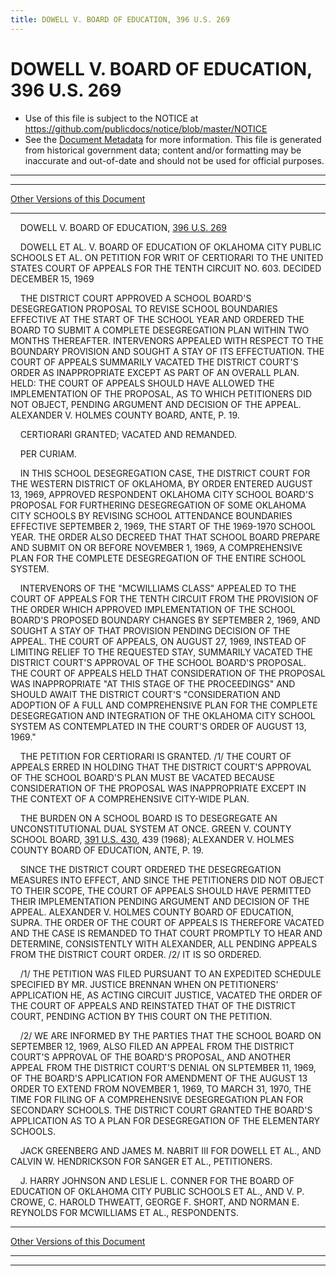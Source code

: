 ```yaml
---
title: DOWELL V. BOARD OF EDUCATION, 396 U.S. 269
---
```


# DOWELL V. BOARD OF EDUCATION, 396 U.S. 269

* Use of this file is subject to the NOTICE at https://github.com/publicdocs/notice/blob/master/NOTICE
* See the [Document Metadata](../../../index.md) for more information.
  This file is generated from historical government data; content and/or formatting may be inaccurate and out-of-date and should not be used for official purposes.

----------
----------

[Other Versions of this Document](https://publicdocs.github.io/go/links?ns=uslm-x&ref=%2Fus%2Fcourts%2Fscotus%2FusReporter%2F396%2F269)

----------

    DOWELL V. BOARD OF EDUCATION, [396 U.S. 269][/us/courts/scotus/usReporter/396/269]

    DOWELL ET AL. V. BOARD OF EDUCATION OF OKLAHOMA CITY PUBLIC SCHOOLS ET AL. ON PETITION FOR WRIT OF CERTIORARI TO THE UNITED STATES COURT OF APPEALS FOR THE TENTH CIRCUIT NO. 603.  DECIDED DECEMBER 15, 1969

    THE DISTRICT COURT APPROVED A SCHOOL BOARD'S DESEGREGATION PROPOSAL TO REVISE SCHOOL BOUNDARIES EFFECTIVE AT THE START OF THE SCHOOL YEAR AND ORDERED THE BOARD TO SUBMIT A COMPLETE DESEGREGATION PLAN WITHIN TWO MONTHS THEREAFTER.  INTERVENORS APPEALED WITH RESPECT TO THE BOUNDARY PROVISION AND SOUGHT A STAY OF ITS EFFECTUATION.  THE COURT OF APPEALS SUMMARILY VACATED THE DISTRICT COURT'S ORDER AS INAPPROPRIATE EXCEPT AS PART OF AN OVERALL PLAN.  HELD:  THE COURT OF APPEALS SHOULD HAVE ALLOWED THE IMPLEMENTATION OF THE PROPOSAL, AS TO WHICH PETITIONERS DID NOT OBJECT, PENDING ARGUMENT AND DECISION OF THE APPEAL.  ALEXANDER V. HOLMES COUNTY BOARD, ANTE, P. 19.

    CERTIORARI GRANTED; VACATED AND REMANDED.

    PER CURIAM.

    IN THIS SCHOOL DESEGREGATION CASE, THE DISTRICT COURT FOR THE WESTERN DISTRICT OF OKLAHOMA, BY ORDER ENTERED AUGUST 13, 1969, APPROVED RESPONDENT OKLAHOMA CITY SCHOOL BOARD'S PROPOSAL FOR FURTHERING DESEGREGATION OF SOME OKLAHOMA CITY SCHOOLS BY REVISING SCHOOL ATTENDANCE BOUNDARIES EFFECTIVE SEPTEMBER 2, 1969, THE START OF THE 1969-1970 SCHOOL YEAR.  THE ORDER ALSO DECREED THAT THAT SCHOOL BOARD PREPARE AND SUBMIT ON OR BEFORE NOVEMBER 1, 1969, A COMPREHENSIVE PLAN FOR THE COMPLETE DESEGREGATION OF THE ENTIRE SCHOOL SYSTEM.

    INTERVENORS OF THE "MCWILLIAMS CLASS" APPEALED TO THE COURT OF APPEALS FOR THE TENTH CIRCUIT FROM THE PROVISION OF THE ORDER WHICH APPROVED IMPLEMENTATION OF THE SCHOOL BOARD'S PROPOSED BOUNDARY CHANGES BY SEPTEMBER 2, 1969, AND SOUGHT A STAY OF THAT PROVISION PENDING DECISION OF THE APPEAL.  THE COURT OF APPEALS, ON AUGUST 27, 1969, INSTEAD OF LIMITING RELIEF TO THE REQUESTED STAY, SUMMARILY VACATED THE DISTRICT COURT'S APPROVAL OF THE SCHOOL BOARD'S PROPOSAL.  THE COURT OF APPEALS HELD THAT CONSIDERATION OF THE PROPOSAL WAS INAPPROPRIATE "AT THIS STAGE OF THE PROCEEDINGS" AND SHOULD AWAIT THE DISTRICT COURT'S "CONSIDERATION AND ADOPTION OF A FULL AND COMPREHENSIVE PLAN FOR THE COMPLETE DESEGREGATION AND INTEGRATION OF THE OKLAHOMA CITY SCHOOL SYSTEM AS CONTEMPLATED IN THE COURT'S ORDER OF AUGUST 13, 1969."

    THE PETITION FOR CERTIORARI IS GRANTED.  /1/  THE COURT OF APPEALS ERRED IN HOLDING THAT THE DISTRICT COURT'S APPROVAL OF THE SCHOOL BOARD'S PLAN MUST BE VACATED BECAUSE CONSIDERATION OF THE PROPOSAL WAS INAPPROPRIATE EXCEPT IN THE CONTEXT OF A COMPREHENSIVE CITY-WIDE PLAN.

    THE BURDEN ON A SCHOOL BOARD IS TO DESEGREGATE AN UNCONSTITUTIONAL DUAL SYSTEM AT ONCE.  GREEN V. COUNTY SCHOOL BOARD, [391 U.S. 430][/us/courts/scotus/usReporter/391/430], 439 (1968); ALEXANDER V. HOLMES COUNTY BOARD OF EDUCATION, ANTE, P. 19.

    SINCE THE DISTRICT COURT ORDERED THE DESEGREGATION MEASURES INTO EFFECT, AND SINCE THE PETITIONERS DID NOT OBJECT TO THEIR SCOPE, THE COURT OF APPEALS SHOULD HAVE PERMITTED THEIR IMPLEMENTATION PENDING ARGUMENT AND DECISION OF THE APPEAL.  ALEXANDER V. HOLMES COUNTY BOARD OF EDUCATION, SUPRA.  THE ORDER OF THE COURT OF APPEALS IS THEREFORE VACATED AND THE CASE IS REMANDED TO THAT COURT PROMPTLY TO HEAR AND DETERMINE, CONSISTENTLY WITH ALEXANDER, ALL PENDING APPEALS FROM THE DISTRICT COURT ORDER.  /2/ IT IS SO ORDERED.

    /1/  THE PETITION WAS FILED PURSUANT TO AN EXPEDITED SCHEDULE SPECIFIED BY MR. JUSTICE BRENNAN WHEN ON PETITIONERS' APPLICATION HE, AS ACTING CIRCUIT JUSTICE, VACATED THE ORDER OF THE COURT OF APPEALS AND REINSTATED THAT OF THE DISTRICT COURT, PENDING ACTION BY THIS COURT ON THE PETITION.

    /2/  WE ARE INFORMED BY THE PARTIES THAT THE SCHOOL BOARD ON SEPTEMBER 12, 1969, ALSO FILED AN APPEAL FROM THE DISTRICT COURT'S APPROVAL OF THE BOARD'S PROPOSAL, AND ANOTHER APPEAL FROM THE DISTRICT COURT'S DENIAL ON SLPTEMBER 11, 1969, OF THE BOARD'S APPLICATION FOR AMENDMENT OF THE AUGUST 13 ORDER TO EXTEND FROM NOVEMBER 1, 1969, TO MARCH 31, 1970, THE TIME FOR FILING OF A COMPREHENSIVE DESEGREGATION PLAN FOR SECONDARY SCHOOLS.  THE DISTRICT COURT GRANTED THE BOARD'S APPLICATION AS TO A PLAN FOR DESEGREGATION OF THE ELEMENTARY SCHOOLS.

    JACK GREENBERG AND JAMES M. NABRIT III FOR DOWELL ET AL., AND CALVIN W. HENDRICKSON FOR SANGER ET AL., PETITIONERS.

    J. HARRY JOHNSON AND LESLIE L. CONNER FOR THE BOARD OF EDUCATION OF OKLAHOMA CITY PUBLIC SCHOOLS ET AL., AND V. P. CROWE, C. HAROLD THWEATT, GEORGE F. SHORT, AND NORMAN E. REYNOLDS FOR MCWILLIAMS ET AL., RESPONDENTS.

----------

[Other Versions of this Document](https://publicdocs.github.io/go/links?ns=uslm-x&ref=%2Fus%2Fcourts%2Fscotus%2FusReporter%2F396%2F269)

----------
----------

[/us/courts/scotus/usReporter/396/269]: https://publicdocs.github.io/go/links?ns=uslm-x&ref=%2Fus%2Fcourts%2Fscotus%2FusReporter%2F396%2F269
[/us/courts/scotus/usReporter/391/430]: https://publicdocs.github.io/go/links?ns=uslm-x&ref=%2Fus%2Fcourts%2Fscotus%2FusReporter%2F391%2F430


